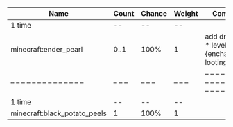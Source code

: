 | Name                         | Count | Chance | Weight | Comment                                       |
| ---------------------------- | ----- | ------ | ------ | --------------------------------------------- |
| 1 time                       |    -- |     -- |     -- |                                               |
| minecraft:ender_pearl        |  0..1 |   100% |      1 | add drop: 0..1 * level {enchantment: looting} |
| – – – – – – – – – – – – – –  | – – – | – – –  | – – –  | – – – – – – – – – – – – – – – – – – – – – – – |
| 1 time                       |    -- |     -- |     -- |                                               |
| minecraft:black_potato_peels |     1 |   100% |      1 |                                               |